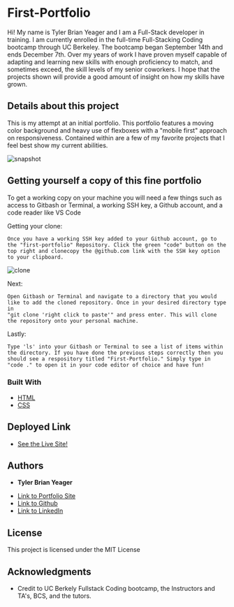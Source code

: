 # First-Portfolio 
Hi! My name is Tyler Brian Yeager and I am a Full-Stack developer in training. I am currently enrolled in the full-time Full-Stacking Coding bootcamp through UC Berkeley. The bootcamp began September 14th and ends December 7th. Over my years of work I have proven myself capable of adapting and learning new skills with enough proficiency to match, and sometimes exceed, the skill levels of my senior coworkers. I hope that the projects shown will provide a good amount of insight on how my skills have grown.  

## Details about this project

This is my attempt at an initial portfolio. This portfolio features a moving color background and heavy use of flexboxes with a "mobile first" approach on responsiveness. Contained within are a few of my favorite projects that I feel best show my current abilities.  

![snapshot](https://user-images.githubusercontent.com/89880190/134276169-9a56ee61-800b-4c39-921b-8abf60198aeb.png)

## Getting yourself a copy of this fine portfolio

To get a working copy on your machine you will need a few things such as access to Gitbash or Terminal, a working SSH key, a Github account, and a code reader like VS Code

Getting your clone:

```
Once you have a working SSH key added to your Github account, go to the "first-portfolio" Repository. Click the green "code" button on the top right and clonecopy the @github.com link with the SSH key option to your clipboard. 
```
![clone](https://user-images.githubusercontent.com/89880190/134279382-ffc9d9ac-c79e-49cc-8d32-9f19445a609f.png)

Next: 

```
Open Gitbash or Terminal and navigate to a directory that you would like to add the cloned repository. Once in your desired directory type in
"git clone 'right click to paste'" and press enter. This will clone the repository onto your personal machine.
```

Lastly: 

```
Type 'ls' into your Gitbash or Terminal to see a list of items within the directory. If you have done the previous steps correctly then you should see a respository titled "First-Portfolio." Simply type in "code ." to open it in your code editor of choice and have fun!
```


### Built With

* [HTML](https://developer.mozilla.org/en-US/docs/Web/HTML)
* [CSS](https://developer.mozilla.org/en-US/docs/Web/CSS)

## Deployed Link

* [See the Live Site!](https://tylerbyeager.github.io/first-portfolio/)


## Authors

* **Tyler Brian Yeager** 

- [Link to Portfolio Site](https://github.com/TylerBYeager/first-portfolio)
- [Link to Github](https://github.com/TylerBYeager)
- [Link to LinkedIn](https://www.linkedin.com/in/tyler-yeager-611926213/)

## License

This project is licensed under the MIT License 

## Acknowledgments

* Credit to UC Berkely Fullstack Coding bootcamp, the Instructors and TA's, BCS, and the tutors. 